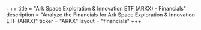 +++
title = "Ark Space Exploration & Innovation ETF (ARKX) - Financials"
description = "Analyze the Financials for Ark Space Exploration & Innovation ETF (ARKX)"
ticker = "ARKX"
layout = "financials"
+++


